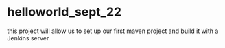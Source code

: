 # helloworld_sept_22
this project will allow us to set up our first maven project and build it with a Jenkins server
